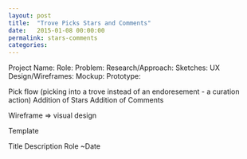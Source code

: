 ```yaml
---
layout: post
title:  "Trove Picks Stars and Comments"
date:   2015-01-08 00:00:00
permalink: stars-comments
categories:
---
```


Project Name:
Role:
Problem:
Research/Approach:
Sketches:
UX Design/Wireframes:
Mockup:
Prototype:



Pick flow (picking into a trove instead of an endoresement - a curation action)
Addition of Stars
Addition of Comments

Wireframe => visual design



Template

Title
Description
Role
~Date
